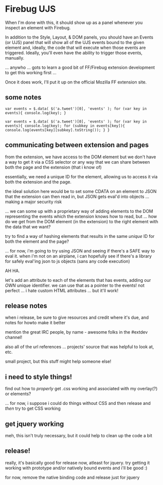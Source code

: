 Firebug UJS
===========

When I'm done with this, it should show up as a panel whenever you inspect an element with Firebug.

In addition to the Style, Layout, & DOM panels, you should have an Events (or UJS) panel that will 
show all of the UJS events bound to the given element and, ideally, the code that will execute when 
those events are triggered.  Ideally, you'll even have the ability to trigger those events, manually.

... anywho ... gots to learn a good bit of FF/Firebug extension development to get this working first ...

Once it does work, I'll put it up on the official Mozilla FF extension site.


some notes
----------

    var events = $.data( $('a.tweet')[0], 'events' ); for (var key in events){ console.log(key); }

    var events = $.data( $('a.tweet')[0], 'events' ); for (var key in events){ console.log(key); for (subkey in events[key]){ console.log(events[key][subkey].toString()); } }


communicating between extension and pages
-----------------------------------------

from the extension, we have access to the DOM element but we don't have a way to get it via a CSS selector 
or any way that we can share between both the page and the extension (that i know of)

essentially, we need a unique ID for the element, allowing us to access it via both the extension and 
the page.

the ideal solution here would be to set some CDATA on an element to JSON that the extension can then read 
in, but JSON gets eval'd into objects ... making a major security risk

... we can some up with a proprietary way of adding elements to the DOM representing the events which 
the extension knows how to read, but ... how do we get from the DOM element (in the extension) to the 
right element with the data that we want?

try to find a way of hashing elements that results in the same *unique* ID for both the element and the page?

... for now, i'm going to try using JSON and seeing if there's a SAFE way to eval it.  when i'm not on an airplane, 
i can hopefully see if there's a library for safely eval'ing json to js objects (sans any code execution)

AH HA.

let's add an attribute to each of the elements that has events, adding our *OWN* unique identifier.  we can 
use that as a pointer to the events!  not perfect ... i hate custom HTML attributes ... but it'll work!


release notes
-------------

when i release, be sure to give resources and credit where it's due, and notes for howto make it better

mention the great IRC people, by name - awesome folks in the #extdev channel!

also all of the url references ... projects' source that was helpful to look at, etc.

small project, but this stuff might help someone else!

i need to style things!
-----------------------

find out how to *properly* get .css working and associated with my overlay(?) or elements?

... for now, i suppose i could do things without CSS and then release and *then* try to get CSS working

get jquery working
------------------

meh, this isn't truly necessary, but it could help to clean up the code a bit

release!
--------

really, it's basically good for release now, atleast for jquery.  try getting it working with prototype and/or 
natively bound events and i'll be good  :)

for now, remove the native binding code and release just for jquery
